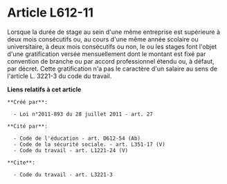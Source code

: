 # Article L612-11

Lorsque la durée de stage au sein d'une même entreprise est supérieure à deux mois consécutifs ou, au cours d'une même année
scolaire ou universitaire, à deux mois consécutifs ou non, le ou les stages font l'objet d'une gratification versée
mensuellement dont le montant est fixé par convention de branche ou par accord professionnel étendu ou, à défaut, par décret.
Cette gratification n'a pas le caractère d'un salaire au sens de l'article L. 3221-3 du code du travail.

**Liens relatifs à cet article**

	**Créé par**:

	  - Loi n°2011-893 du 28 juillet 2011 - art. 27

	**Cité par**:

	  - Code de l'éducation - art. D612-54 (Ab)
	  - Code de la sécurité sociale. - art. L351-17 (V)
	  - Code du travail - art. L1221-24 (V)

	**Cite**:

	  - Code du travail - art. L3221-3
